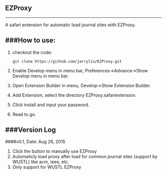 ## EZProxy
----------------
A safari extension for automatic load journal sites with EZProxy.

###How to use:
----------------
1. checkout the code: 

	`git clone https://github.com/jarryliu/EZProxy.git`

2. Enable Develop menu in menu bar, Preferences->Advance->Show Develop menu in menu bar.
3. Open Extension Builder in menu, Develop->Show Extension Builder.
4. Add Extension, select the directory EZProxy.safariextension.
5. Click install and input your password.
6. Read to go.

###Version Log
-------------------
####v0.1, Date: Aug 26, 2015
1. Click the button to manually use EZProxy
2. Automaticly load proxy after load for common journal sites (support by WUSTL) like acm, ieee, etc.
3. Only support for WUSTL EZProxy
